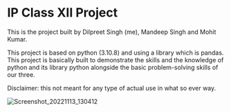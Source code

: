 # IP Class XII Project 
This is the project built by Dilpreet Singh (me), Mandeep Singh and Mohit Kumar.

This project is based on python (3.10.8) and using a library which is pandas. This project is basically built to demonstrate the skills and the knowledge of python and its library python alongside the basic problem-solving skills of our three.

Disclaimer: this not meant for any type of actual use in what so ever way.

![Screenshot_20221113_130412](https://user-images.githubusercontent.com/77715510/201530919-6ec74276-bb34-4c5c-9a9f-88f0f1087fdf.png)
